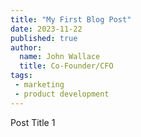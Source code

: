 ```yaml
---
title: "My First Blog Post"
date: 2023-11-22
published: true
author:
  name: John Wallace
  title: Co-Founder/CFO
tags:
 - marketing
 - product development
---
```


Post Title 1